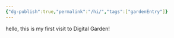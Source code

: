 ```yaml
---
{"dg-publish":true,"permalink":"/hi/","tags":["gardenEntry"]}
---
```


hello, this is my first visit to Digital Garden!

